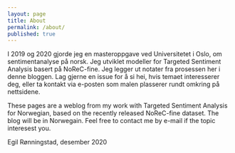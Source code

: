 ```yaml
---
layout: page
title: About
permalink: /about/
published: true
---
```


I 2019 og 2020 gjorde jeg en masteroppgave ved Universitetet i Oslo, om sentimentanalyse på norsk. Jeg utviklet modeller for Targeted Sentiment Analysis basert på NoReC-fine. Jeg legger ut notater fra prosessen her i denne bloggen. Lag gjerne en issue for å si hei, hvis temaet interesserer deg, eller ta kontakt via e-posten som malen plasserer rundt omkring på nettsidene.

These pages are a weblog from my work with Targeted Sentiment Analysis for Norwegian, based on the recently released NoReC-fine dataset. The blog will be in Norwegain. Feel free to contact me by e-mail if the topic interesest you.

Egil Rønningstad, desember 2020
